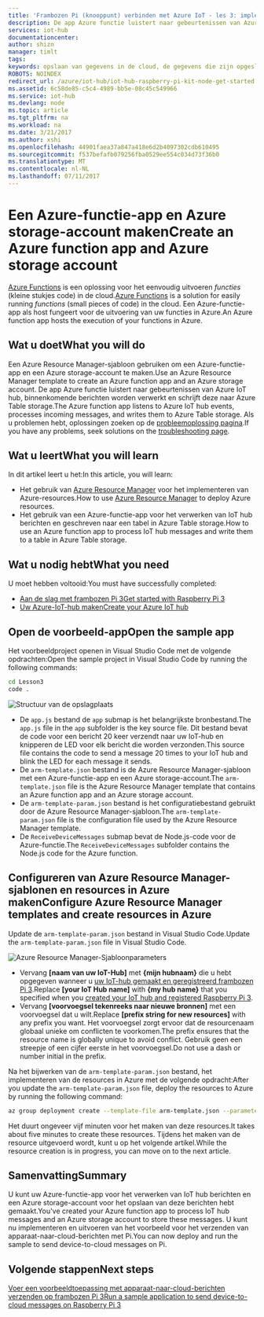 ```yaml
---
title: 'Frambozen Pi (knooppunt) verbinden met Azure IoT - les 3: implementatie van de sjabloon | Microsoft Docs'
description: De app Azure functie luistert naar gebeurtenissen van Azure IoT hub, binnenkomende berichten worden verwerkt en schrijft deze naar Azure Table storage.
services: iot-hub
documentationcenter: 
author: shizn
manager: timlt
tags: 
keywords: opslaan van gegevens in de cloud, de gegevens die zijn opgeslagen in de cloud, iot cloudservice
ROBOTS: NOINDEX
redirect_url: /azure/iot-hub/iot-hub-raspberry-pi-kit-node-get-started
ms.assetid: 6c58de85-c5c4-4989-bb5e-08c45c549966
ms.service: iot-hub
ms.devlang: node
ms.topic: article
ms.tgt_pltfrm: na
ms.workload: na
ms.date: 3/21/2017
ms.author: xshi
ms.openlocfilehash: 44901faea37a847a418e6d2b4097302cdb610495
ms.sourcegitcommit: f537befafb079256fba0529ee554c034d73f36b0
ms.translationtype: MT
ms.contentlocale: nl-NL
ms.lasthandoff: 07/11/2017
---
```

# <a name="create-an-azure-function-app-and-azure-storage-account"></a><span data-ttu-id="9960b-104">Een Azure-functie-app en Azure storage-account maken</span><span class="sxs-lookup"><span data-stu-id="9960b-104">Create an Azure function app and Azure storage account</span></span>
<span data-ttu-id="9960b-105">[Azure Functions](../azure-functions/functions-overview.md) is een oplossing voor het eenvoudig uitvoeren *functies* (kleine stukjes code) in de cloud.</span><span class="sxs-lookup"><span data-stu-id="9960b-105">[Azure Functions](../azure-functions/functions-overview.md) is a solution for easily running *functions* (small pieces of code) in the cloud.</span></span> <span data-ttu-id="9960b-106">Een Azure-functie-app als host fungeert voor de uitvoering van uw functies in Azure.</span><span class="sxs-lookup"><span data-stu-id="9960b-106">An Azure function app hosts the execution of your functions in Azure.</span></span>

## <a name="what-you-will-do"></a><span data-ttu-id="9960b-107">Wat u doet</span><span class="sxs-lookup"><span data-stu-id="9960b-107">What you will do</span></span>
<span data-ttu-id="9960b-108">Een Azure Resource Manager-sjabloon gebruiken om een Azure-functie-app en een Azure storage-account te maken.</span><span class="sxs-lookup"><span data-stu-id="9960b-108">Use an Azure Resource Manager template to create an Azure function app and an Azure storage account.</span></span> <span data-ttu-id="9960b-109">De app Azure functie luistert naar gebeurtenissen van Azure IoT hub, binnenkomende berichten worden verwerkt en schrijft deze naar Azure Table storage.</span><span class="sxs-lookup"><span data-stu-id="9960b-109">The Azure function app listens to Azure IoT hub events, processes incoming messages, and writes them to Azure Table storage.</span></span> <span data-ttu-id="9960b-110">Als u problemen hebt, oplossingen zoeken op de [probleemoplossing pagina](iot-hub-raspberry-pi-kit-node-troubleshooting.md).</span><span class="sxs-lookup"><span data-stu-id="9960b-110">If you have any problems, seek solutions on the [troubleshooting page](iot-hub-raspberry-pi-kit-node-troubleshooting.md).</span></span>

## <a name="what-you-will-learn"></a><span data-ttu-id="9960b-111">Wat u leert</span><span class="sxs-lookup"><span data-stu-id="9960b-111">What you will learn</span></span>
<span data-ttu-id="9960b-112">In dit artikel leert u het:</span><span class="sxs-lookup"><span data-stu-id="9960b-112">In this article, you will learn:</span></span>

* <span data-ttu-id="9960b-113">Het gebruik van [Azure Resource Manager](../azure-resource-manager/resource-group-overview.md) voor het implementeren van Azure-resources.</span><span class="sxs-lookup"><span data-stu-id="9960b-113">How to use [Azure Resource Manager](../azure-resource-manager/resource-group-overview.md) to deploy Azure resources.</span></span>
* <span data-ttu-id="9960b-114">Het gebruik van een Azure-functie-app voor het verwerken van IoT hub berichten en geschreven naar een tabel in Azure Table storage.</span><span class="sxs-lookup"><span data-stu-id="9960b-114">How to use an Azure function app to process IoT hub messages and write them to a table in Azure Table storage.</span></span>

## <a name="what-you-need"></a><span data-ttu-id="9960b-115">Wat u nodig hebt</span><span class="sxs-lookup"><span data-stu-id="9960b-115">What you need</span></span>
<span data-ttu-id="9960b-116">U moet hebben voltooid:</span><span class="sxs-lookup"><span data-stu-id="9960b-116">You must have successfully completed:</span></span>
* [<span data-ttu-id="9960b-117">Aan de slag met frambozen Pi 3</span><span class="sxs-lookup"><span data-stu-id="9960b-117">Get started with Raspberry Pi 3</span></span>](iot-hub-raspberry-pi-kit-node-get-started.md)
* [<span data-ttu-id="9960b-118">Uw Azure-IoT-hub maken</span><span class="sxs-lookup"><span data-stu-id="9960b-118">Create your Azure IoT hub</span></span>](iot-hub-raspberry-pi-kit-node-get-started.md)

## <a name="open-the-sample-app"></a><span data-ttu-id="9960b-119">Open de voorbeeld-app</span><span class="sxs-lookup"><span data-stu-id="9960b-119">Open the sample app</span></span>
<span data-ttu-id="9960b-120">Het voorbeeldproject openen in Visual Studio Code met de volgende opdrachten:</span><span class="sxs-lookup"><span data-stu-id="9960b-120">Open the sample project in Visual Studio Code by running the following commands:</span></span>

```bash
cd Lesson3
code .
```

![Structuur van de opslagplaats](media/iot-hub-raspberry-pi-lessons/lesson3/repo_structure.png)

* <span data-ttu-id="9960b-122">De `app.js` bestand de `app` submap is het belangrijkste bronbestand.</span><span class="sxs-lookup"><span data-stu-id="9960b-122">The `app.js` file in the `app` subfolder is the key source file.</span></span> <span data-ttu-id="9960b-123">Dit bestand bevat de code voor een bericht 20 keer verzendt naar uw IoT-hub en knipperen de LED voor elk bericht die worden verzonden.</span><span class="sxs-lookup"><span data-stu-id="9960b-123">This source file contains the code to send a message 20 times to your IoT hub and blink the LED for each message it sends.</span></span>
* <span data-ttu-id="9960b-124">De `arm-template.json` bestand is de Azure Resource Manager-sjabloon met een Azure-functie-app en een Azure storage-account.</span><span class="sxs-lookup"><span data-stu-id="9960b-124">The `arm-template.json` file is the Azure Resource Manager template that contains an Azure function app and an Azure storage account.</span></span>
* <span data-ttu-id="9960b-125">De `arm-template-param.json` bestand is het configuratiebestand gebruikt door de Azure Resource Manager-sjabloon.</span><span class="sxs-lookup"><span data-stu-id="9960b-125">The `arm-template-param.json` file is the configuration file used by the Azure Resource Manager template.</span></span>
* <span data-ttu-id="9960b-126">De `ReceiveDeviceMessages` submap bevat de Node.js-code voor de Azure-functie.</span><span class="sxs-lookup"><span data-stu-id="9960b-126">The `ReceiveDeviceMessages` subfolder contains the Node.js code for the Azure function.</span></span>

## <a name="configure-azure-resource-manager-templates-and-create-resources-in-azure"></a><span data-ttu-id="9960b-127">Configureren van Azure Resource Manager-sjablonen en resources in Azure maken</span><span class="sxs-lookup"><span data-stu-id="9960b-127">Configure Azure Resource Manager templates and create resources in Azure</span></span>
<span data-ttu-id="9960b-128">Update de `arm-template-param.json` bestand in Visual Studio Code.</span><span class="sxs-lookup"><span data-stu-id="9960b-128">Update the `arm-template-param.json` file in Visual Studio Code.</span></span>

![Azure Resource Manager-Sjabloonparameters](media/iot-hub-raspberry-pi-lessons/lesson3/arm_para.png)

* <span data-ttu-id="9960b-130">Vervang **[naam van uw IoT-Hub]** met **{mijn hubnaam}** die u hebt opgegeven wanneer u [uw IoT-hub gemaakt en geregistreerd frambozen Pi 3](iot-hub-raspberry-pi-kit-node-lesson2-prepare-azure-iot-hub.md).</span><span class="sxs-lookup"><span data-stu-id="9960b-130">Replace **[your IoT Hub name]** with **{my hub name}** that you specified when you [created your IoT hub and registered Raspberry Pi 3](iot-hub-raspberry-pi-kit-node-lesson2-prepare-azure-iot-hub.md).</span></span>
* <span data-ttu-id="9960b-131">Vervang **[voorvoegsel tekenreeks naar nieuwe bronnen]** met een voorvoegsel dat u wilt.</span><span class="sxs-lookup"><span data-stu-id="9960b-131">Replace **[prefix string for new resources]** with any prefix you want.</span></span> <span data-ttu-id="9960b-132">Het voorvoegsel zorgt ervoor dat de resourcenaam globaal unieke om conflicten te voorkomen.</span><span class="sxs-lookup"><span data-stu-id="9960b-132">The prefix ensures that the resource name is globally unique to avoid conflict.</span></span> <span data-ttu-id="9960b-133">Gebruik geen een streepje of een cijfer eerste in het voorvoegsel.</span><span class="sxs-lookup"><span data-stu-id="9960b-133">Do not use a dash or number initial in the prefix.</span></span>

<span data-ttu-id="9960b-134">Na het bijwerken van de `arm-template-param.json` bestand, het implementeren van de resources in Azure met de volgende opdracht:</span><span class="sxs-lookup"><span data-stu-id="9960b-134">After you update the `arm-template-param.json` file, deploy the resources to Azure by running the following command:</span></span>

```bash
az group deployment create --template-file arm-template.json --parameters @arm-template-param.json -g iot-sample
```

<span data-ttu-id="9960b-135">Het duurt ongeveer vijf minuten voor het maken van deze resources.</span><span class="sxs-lookup"><span data-stu-id="9960b-135">It takes about five minutes to create these resources.</span></span> <span data-ttu-id="9960b-136">Tijdens het maken van de resource uitgevoerd wordt, kunt u op het volgende artikel.</span><span class="sxs-lookup"><span data-stu-id="9960b-136">While the resource creation is in progress, you can move on to the next article.</span></span>

## <a name="summary"></a><span data-ttu-id="9960b-137">Samenvatting</span><span class="sxs-lookup"><span data-stu-id="9960b-137">Summary</span></span>
<span data-ttu-id="9960b-138">U kunt uw Azure-functie-app voor het verwerken van IoT hub berichten en een Azure storage-account voor het opslaan van deze berichten hebt gemaakt.</span><span class="sxs-lookup"><span data-stu-id="9960b-138">You've created your Azure function app to process IoT hub messages and an Azure storage account to store these messages.</span></span> <span data-ttu-id="9960b-139">U kunt nu implementeren en uitvoeren van het voorbeeld voor het verzenden van apparaat-naar-cloud-berichten met Pi.</span><span class="sxs-lookup"><span data-stu-id="9960b-139">You can now deploy and run the sample to send device-to-cloud messages on Pi.</span></span>

## <a name="next-steps"></a><span data-ttu-id="9960b-140">Volgende stappen</span><span class="sxs-lookup"><span data-stu-id="9960b-140">Next steps</span></span>
[<span data-ttu-id="9960b-141">Voer een voorbeeldtoepassing met apparaat-naar-cloud-berichten verzenden op frambozen Pi 3</span><span class="sxs-lookup"><span data-stu-id="9960b-141">Run a sample application to send device-to-cloud messages on Raspberry Pi 3</span></span>](iot-hub-raspberry-pi-kit-node-lesson3-run-azure-blink.md)

